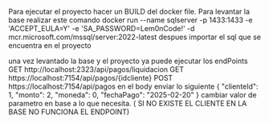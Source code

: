 Para ejecutar el proyecto hacer un BUILD del docker file.
Para levantar la base realizar este comando
docker run --name sqlserver -p 1433:1433 -e 'ACCEPT_EULA=Y' -e 'SA_PASSWORD=Lem0nCode!' -d mcr.microsoft.com/mssql/server:2022-latest
despues importar el sql que se encuentra en el proyecto

una vez levantado la base y el proyecto ya puede ejecutar los endPoints
GET http://localhost:2323/api/pagos/liquidacion
GET https://localhost:7154/api/pagos/{idcliente}
POST https://localhost:7154/api/pagos 
en el body enviar lo siguiente
{
  "clienteId": 1,
  "monto": 2,
  "moneda": 0,
  "fechaPago": "2025-02-20"
}
cambiar valor de parametro en base a lo que necesita. ( SI NO EXISTE EL CLIENTE EN LA BASE NO FUNCIONA EL ENDPOINT)
